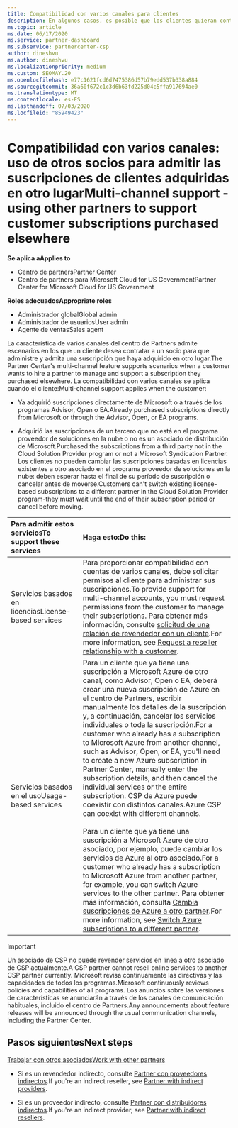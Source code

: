 ```yaml
---
title: Compatibilidad con varios canales para clientes
description: En algunos casos, es posible que los clientes quieran contratar para aprovisionar y respaldar una suscripción que haya adquirido en otro lugar.
ms.topic: article
ms.date: 06/17/2020
ms.service: partner-dashboard
ms.subservice: partnercenter-csp
author: dineshvu
ms.author: dineshvu
ms.localizationpriority: medium
ms.custom: SEOMAY.20
ms.openlocfilehash: e77c1621fcd6d7475386d57b79edd537b338a884
ms.sourcegitcommit: 36a60f672c1c3d6b63fd225d04c5ffa917694ae0
ms.translationtype: MT
ms.contentlocale: es-ES
ms.lasthandoff: 07/03/2020
ms.locfileid: "85949423"
---
```

# <a name="multi-channel-support---using-other-partners-to-support-customer-subscriptions-purchased-elsewhere"></a><span data-ttu-id="599f6-103">Compatibilidad con varios canales: uso de otros socios para admitir las suscripciones de clientes adquiridas en otro lugar</span><span class="sxs-lookup"><span data-stu-id="599f6-103">Multi-channel support - using other partners to support customer subscriptions purchased elsewhere</span></span>

<span data-ttu-id="599f6-104">**Se aplica a**</span><span class="sxs-lookup"><span data-stu-id="599f6-104">**Applies to**</span></span>

- <span data-ttu-id="599f6-105">Centro de partners</span><span class="sxs-lookup"><span data-stu-id="599f6-105">Partner Center</span></span>
- <span data-ttu-id="599f6-106">Centro de partners para Microsoft Cloud for US Government</span><span class="sxs-lookup"><span data-stu-id="599f6-106">Partner Center for Microsoft Cloud for US Government</span></span>

<span data-ttu-id="599f6-107">**Roles adecuados**</span><span class="sxs-lookup"><span data-stu-id="599f6-107">**Appropriate roles**</span></span>

- <span data-ttu-id="599f6-108">Administrador global</span><span class="sxs-lookup"><span data-stu-id="599f6-108">Global admin</span></span>
- <span data-ttu-id="599f6-109">Administrador de usuarios</span><span class="sxs-lookup"><span data-stu-id="599f6-109">User admin</span></span>
- <span data-ttu-id="599f6-110">Agente de ventas</span><span class="sxs-lookup"><span data-stu-id="599f6-110">Sales agent</span></span>

<span data-ttu-id="599f6-111">La característica de varios canales del centro de Partners admite escenarios en los que un cliente desea contratar a un socio para que administre y admita una suscripción que haya adquirido en otro lugar.</span><span class="sxs-lookup"><span data-stu-id="599f6-111">The Partner Center's multi-channel feature supports scenarios when a customer wants to hire a partner to manage and support a subscription they purchased elsewhere.</span></span> <span data-ttu-id="599f6-112">La compatibilidad con varios canales se aplica cuando el cliente:</span><span class="sxs-lookup"><span data-stu-id="599f6-112">Multi-channel support applies when the customer:</span></span>

- <span data-ttu-id="599f6-113">Ya adquirió suscripciones directamente de Microsoft o a través de los programas Advisor, Open o EA.</span><span class="sxs-lookup"><span data-stu-id="599f6-113">Already purchased subscriptions directly from Microsoft or through the Advisor, Open, or EA programs.</span></span>

- <span data-ttu-id="599f6-114">Adquirió las suscripciones de un tercero que no está en el programa proveedor de soluciones en la nube o no es un asociado de distribución de Microsoft.</span><span class="sxs-lookup"><span data-stu-id="599f6-114">Purchased the subscriptions from a third party not in the Cloud Solution Provider program or not a Microsoft Syndication Partner.</span></span> <span data-ttu-id="599f6-115">Los clientes no pueden cambiar las suscripciones basadas en licencias existentes a otro asociado en el programa proveedor de soluciones en la nube: deben esperar hasta el final de su período de suscripción o cancelar antes de moverse.</span><span class="sxs-lookup"><span data-stu-id="599f6-115">Customers can't switch existing license-based subscriptions to a different partner in the Cloud Solution Provider program-they must wait until the end of their subscription period or cancel before moving.</span></span>

|<span data-ttu-id="599f6-116">Para admitir estos servicios</span><span class="sxs-lookup"><span data-stu-id="599f6-116">To support these services</span></span>  | <span data-ttu-id="599f6-117">Haga esto:</span><span class="sxs-lookup"><span data-stu-id="599f6-117">Do this:</span></span> |
|:---------|:---------|
|<span data-ttu-id="599f6-118">Servicios basados en licencias</span><span class="sxs-lookup"><span data-stu-id="599f6-118">License-based services</span></span>    | <span data-ttu-id="599f6-119">Para proporcionar compatibilidad con cuentas de varios canales, debe solicitar permisos al cliente para administrar sus suscripciones.</span><span class="sxs-lookup"><span data-stu-id="599f6-119">To provide support for multi-channel accounts, you must request permissions from the customer to manage their subscriptions.</span></span> <span data-ttu-id="599f6-120">Para obtener más información, consulte [solicitud de una relación de revendedor con un cliente](request-a-relationship-with-a-customer.md).</span><span class="sxs-lookup"><span data-stu-id="599f6-120">For more information, see [Request a reseller relationship with a customer](request-a-relationship-with-a-customer.md).</span></span>   |
|<span data-ttu-id="599f6-121">Servicios basados en el uso</span><span class="sxs-lookup"><span data-stu-id="599f6-121">Usage-based services</span></span>     |  <span data-ttu-id="599f6-122">Para un cliente que ya tiene una suscripción a Microsoft Azure de otro canal, como Advisor, Open o EA, deberá crear una nueva suscripción de Azure en el centro de Partners, escribir manualmente los detalles de la suscripción y, a continuación, cancelar los servicios individuales o toda la suscripción.</span><span class="sxs-lookup"><span data-stu-id="599f6-122">For a customer who already has a subscription to Microsoft Azure from another channel, such as Advisor, Open, or EA, you'll need to create a new Azure subscription in Partner Center, manually enter the subscription details, and then cancel the individual services or the entire subscription.</span></span> <span data-ttu-id="599f6-123">CSP de Azure puede coexistir con distintos canales.</span><span class="sxs-lookup"><span data-stu-id="599f6-123">Azure CSP can coexist with different channels.</span></span><br/><br/> <span data-ttu-id="599f6-124">Para un cliente que ya tiene una suscripción a Microsoft Azure de otro asociado, por ejemplo, puede cambiar los servicios de Azure al otro asociado.</span><span class="sxs-lookup"><span data-stu-id="599f6-124">For a customer who already has a subscription to Microsoft Azure from another partner, for example, you can switch Azure services to the other partner.</span></span>  <span data-ttu-id="599f6-125">Para obtener más información, consulta [Cambia suscripciones de Azure a otro partner](switch-azure-subscriptions-to-a-different-partner.md).</span><span class="sxs-lookup"><span data-stu-id="599f6-125">For more information, see [Switch Azure subscriptions to a different partner](switch-azure-subscriptions-to-a-different-partner.md).</span></span> |

> [!IMPORTANT]  
> <span data-ttu-id="599f6-126">Un asociado de CSP no puede revender servicios en línea a otro asociado de CSP actualmente.</span><span class="sxs-lookup"><span data-stu-id="599f6-126">A CSP partner cannot resell online services to another CSP partner currently.</span></span> <span data-ttu-id="599f6-127">Microsoft revisa continuamente las directivas y las capacidades de todos los programas.</span><span class="sxs-lookup"><span data-stu-id="599f6-127">Microsoft continuously reviews policies and capabilities of all programs.</span></span> <span data-ttu-id="599f6-128">Los anuncios sobre las versiones de características se anunciarán a través de los canales de comunicación habituales, incluido el centro de Partners.</span><span class="sxs-lookup"><span data-stu-id="599f6-128">Any announcements about feature releases will be announced through the usual communication channels, including the Partner Center.</span></span>

## <a name="next-steps"></a><span data-ttu-id="599f6-129">Pasos siguientes</span><span class="sxs-lookup"><span data-stu-id="599f6-129">Next steps</span></span>

[<span data-ttu-id="599f6-130">Trabajar con otros asociados</span><span class="sxs-lookup"><span data-stu-id="599f6-130">Work with other partners</span></span>](work-with-other-partners.md)

- <span data-ttu-id="599f6-131">Si es un revendedor indirecto, consulte [Partner con proveedores indirectos](indirect-reseller-tasks-in-partner-center.md).</span><span class="sxs-lookup"><span data-stu-id="599f6-131">If you're an indirect reseller, see [Partner with indirect providers](indirect-reseller-tasks-in-partner-center.md).</span></span>

- <span data-ttu-id="599f6-132">Si es un proveedor indirecto, consulte [Partner con distribuidores indirectos](indirect-provider-tasks-in-partner-center.md).</span><span class="sxs-lookup"><span data-stu-id="599f6-132">If you're an indirect provider, see [Partner with indirect resellers](indirect-provider-tasks-in-partner-center.md).</span></span>
